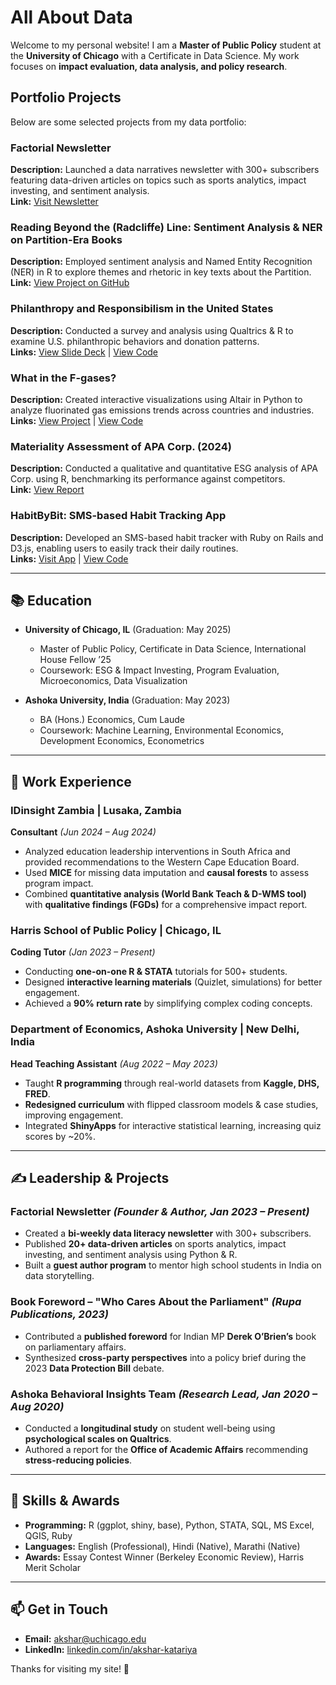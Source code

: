 # All About Data


Welcome to my personal website! I am a **Master of Public Policy** student at the **University of Chicago** with a Certificate in Data Science. My work focuses on **impact evaluation, data analysis, and policy research**.

## Portfolio Projects

Below are some selected projects from my data portfolio:

### Factorial Newsletter
**Description:** Launched a data narratives newsletter with 300+ subscribers featuring data-driven articles on topics such as sports analytics, impact investing, and sentiment analysis.  
**Link:** [Visit Newsletter](https://aksharkatariya.substack.com)

### Reading Beyond the (Radcliffe) Line: Sentiment Analysis & NER on Partition-Era Books
**Description:** Employed sentiment analysis and Named Entity Recognition (NER) in R to explore themes and rhetoric in key texts about the Partition.  
**Link:** [View Project on GitHub](https://github.com/aksharkatariya/Partition-Project)

### Philanthropy and Responsibilism in the United States
**Description:** Conducted a survey and analysis using Qualtrics & R to examine U.S. philanthropic behaviors and donation patterns.  
**Links:** [View Slide Deck](https://docs.google.com/presentation/d/17FCXrRtANxt6Ul3v6z709nXVM-omLcPBC8mwi7XGsqE/edit?usp=sharing) | [View Code](https://github.com/aksharkatariya/donations-philanthropies-analysis)

### What in the F-gases?
**Description:** Created interactive visualizations using Altair in Python to analyze fluorinated gas emissions trends across countries and industries.  
**Links:** [View Project](https://uchicago-mscapp-projects.github.io/projects/what-in-the-f-gases/) | [View Code](https://github.com/aksharkatariya/static_project)

### Materiality Assessment of APA Corp. (2024)
**Description:** Conducted a qualitative and quantitative ESG analysis of APA Corp. using R, benchmarking its performance against competitors.  
**Link:** [View Report](https://docs.google.com/document/d/1LdWtBm02db7AclD5x235OAOnKViALAKLnluRYVaGuDM/edit?usp=sharing)

### HabitByBit: SMS-based Habit Tracking App
**Description:** Developed an SMS-based habit tracker with Ruby on Rails and D3.js, enabling users to easily track their daily routines.  
**Links:** [Visit App](https://habitbybit.onrender.com) | [View Code](https://github.com/aksharkatariya/habit_by_bit)

---


## 📚 Education

- **University of Chicago, IL** (Graduation: May 2025)  
  - Master of Public Policy, Certificate in Data Science, International House Fellow ’25  
  - Coursework: ESG & Impact Investing, Program Evaluation, Microeconomics, Data Visualization  

- **Ashoka University, India** (Graduation: May 2023)  
  - BA (Hons.) Economics, Cum Laude  
  - Coursework: Machine Learning, Environmental Economics, Development Economics, Econometrics  

---

## 💼 Work Experience

### **IDinsight Zambia** | Lusaka, Zambia  
**Consultant** _(Jun 2024 – Aug 2024)_  
- Analyzed education leadership interventions in South Africa and provided recommendations to the Western Cape Education Board.  
- Used **MICE** for missing data imputation and **causal forests** to assess program impact.  
- Combined **quantitative analysis (World Bank Teach & D-WMS tool)** with **qualitative findings (FGDs)** for a comprehensive impact report.  

### **Harris School of Public Policy** | Chicago, IL  
**Coding Tutor** _(Jan 2023 – Present)_  
- Conducting **one-on-one R & STATA** tutorials for 500+ students.  
- Designed **interactive learning materials** (Quizlet, simulations) for better engagement.  
- Achieved a **90% return rate** by simplifying complex coding concepts.  

### **Department of Economics, Ashoka University** | New Delhi, India  
**Head Teaching Assistant** _(Aug 2022 – May 2023)_  
- Taught **R programming** through real-world datasets from **Kaggle, DHS, FRED**.  
- **Redesigned curriculum** with flipped classroom models & case studies, improving engagement.  
- Integrated **ShinyApps** for interactive statistical learning, increasing quiz scores by ~20%.  

---

## ✍️ Leadership & Projects  

### **Factorial Newsletter** _(Founder & Author, Jan 2023 – Present)_  
- Created a **bi-weekly data literacy newsletter** with 300+ subscribers.  
- Published **20+ data-driven articles** on sports analytics, impact investing, and sentiment analysis using Python & R.  
- Built a **guest author program** to mentor high school students in India on data storytelling.  

### **Book Foreword – "Who Cares About the Parliament"** _(Rupa Publications, 2023)_  
- Contributed a **published foreword** for Indian MP **Derek O’Brien’s** book on parliamentary affairs.  
- Synthesized **cross-party perspectives** into a policy brief during the 2023 **Data Protection Bill** debate.  

### **Ashoka Behavioral Insights Team** _(Research Lead, Jan 2020 – Aug 2020)_  
- Conducted a **longitudinal study** on student well-being using **psychological scales on Qualtrics**.  
- Authored a report for the **Office of Academic Affairs** recommending **stress-reducing policies**.  

---

## 🔧 Skills & Awards  

- **Programming:** R (ggplot, shiny, base),  Python, STATA, SQL, MS Excel, QGIS, Ruby  
- **Languages:** English (Professional), Hindi (Native), Marathi (Native)  
- **Awards:** Essay Contest Winner (Berkeley Economic Review), Harris Merit Scholar  

---

## 📫 Get in Touch  

- **Email:** akshar@uchicago.edu  
- **LinkedIn:** [linkedin.com/in/akshar-katariya](https://www.linkedin.com/in/akshar-katariya)  

Thanks for visiting my site! 🚀

